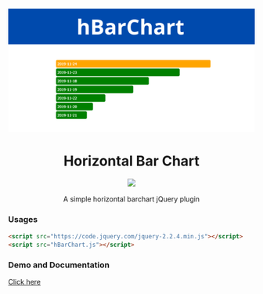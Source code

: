 <p align="center">
<img src="hbarchart.png">
</p>
<h1 align="center">Horizontal Bar Chart</h1>
<p align="center">
    <a href="https://creativecommons.org/licenses/by/4.0/"><img src="https://badgen.net/badge/licence/CC BY 4.0/23BCCB" /></a>
</p>
<p align="center">A simple horizontal barchart jQuery plugin</p>

### Usages
```html
<script src="https://code.jquery.com/jquery-2.2.4.min.js"></script>
<script src="hBarChart.js"></script>
```

### Demo and Documentation
[Click here](https://haruncpi.github.io/hBarChart/)

